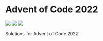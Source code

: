 # Advent of Code 2022

![](https://img.shields.io/badge/day%20📅-16-blue)
![](https://img.shields.io/badge/days%20completed-11-red)
![](https://img.shields.io/badge/stars%20⭐-22-yellow)

Solutions for Advent of Code 2022
